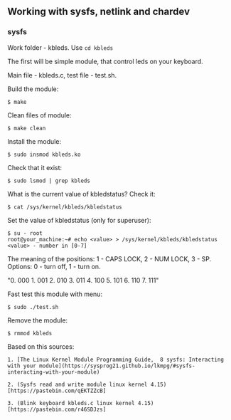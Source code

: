 ## Working with sysfs, netlink and chardev

### sysfs

Work folder - kbleds. Use `cd kbleds`

The first will be simple module, that control leds on your keyboard.

Main file - kbleds.c, test file - test.sh.

Build the module: 

    $ make

Clean files of module: 

    $ make clean

Install the module: 

    $ sudo insmod kbleds.ko

Check that it exist: 

    $ sudo lsmod | grep kbleds

What is the current value of kbledstatus? Check it: 

    $ cat /sys/kernel/kbleds/kbledstatus 

Set the value of kbledstatus (only for superuser):
    
    $ su - root
    root@your_machine:~# echo <value> > /sys/kernel/kbleds/kbledstatus 
    <value> - number in [0-7]

The meaning of the positions: 1 - CAPS LOCK, 2 - NUM LOCK, 3 - SP.
Options: 0 - turn off, 1 - turn on.

"0. 000   1. 001   2. 010   3. 011   4. 100   5. 101   6. 110   7. 111"

Fast test this module with menu: 

    $ sudo ./test.sh

Remove the module:

    $ rmmod kbleds

Based on this sources:

    1. [The Linux Kernel Module Programming Guide,  8 sysfs: Interacting with your module](https://sysprog21.github.io/lkmpg/#sysfs-interacting-with-your-module)

    2. (Sysfs read and write module linux kernel 4.15)[https://pastebin.com/qEKTZZcB]

    3. (Blink keyboard kbleds.c linux kernel 4.15)[https://pastebin.com/r46SDJzs]

